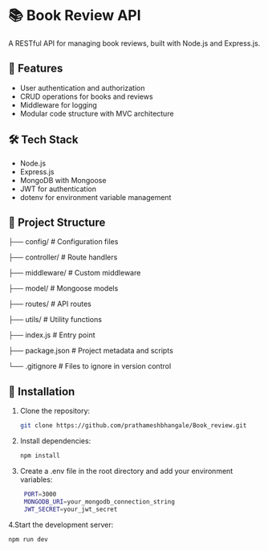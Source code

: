# 📚 Book Review API

A RESTful API for managing book reviews, built with Node.js and Express.js.

## 🚀 Features

- User authentication and authorization
- CRUD operations for books and reviews
- Middleware for logging
- Modular code structure with MVC architecture

## 🛠️ Tech Stack

- Node.js
- Express.js
- MongoDB with Mongoose
- JWT for authentication
- dotenv for environment variable management

## 📁 Project Structure
├── config/ # Configuration files

├── controller/ # Route handlers

├── middleware/ # Custom middleware

├── model/ # Mongoose models

├── routes/ # API routes

├── utils/ # Utility functions

├── index.js # Entry point

├── package.json # Project metadata and scripts

└── .gitignore # Files to ignore in version control


## 🔧 Installation

1. Clone the repository:
   ```bash
   git clone https://github.com/prathameshbhangale/Book_review.git
   ```
2. Install dependencies:
   ```bash
   npm install
   ```
3. Create a .env file in the root directory and add your environment variables:
   ```bash
    PORT=3000
    MONGODB_URI=your_mongodb_connection_string
    JWT_SECRET=your_jwt_secret
   ```
4.Start the development server:
  ```bash
  npm run dev
  ```
